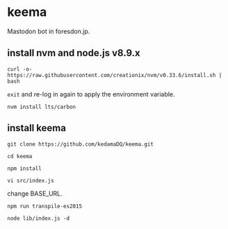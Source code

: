 # keema
Mastodon bot in foresdon.jp.

## install nvm and node.js v8.9.x
`curl -o- https://raw.githubusercontent.com/creationix/nvm/v0.33.6/install.sh | bash`

`exit` and re-log in again to apply the environment variable.

`nvm install lts/carbon`

## install keema
`git clone https://github.com/kedamaDQ/keema.git`

`cd keema`

`npm install`

`vi src/index.js`

change BASE\_URL.

`npm run transpile-es2015`

`node lib/index.js -d`
